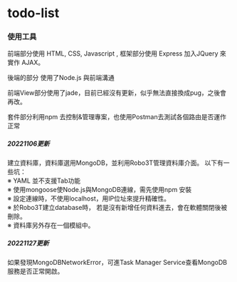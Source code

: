 # todo-list

### 使用工具 
前端部分使用 HTML, CSS, Javascript , 框架部分使用 Express
加入JQuery 來實作 AJAX。  

後端的部分 使用了Node.js 與前端溝通  

前端View部分使用了jade，目前已經沒有更新，似乎無法直接換成pug，之後會再改。  

套件部分利用npm 去控制&管理專案，也使用Postman去測試各個路由是否運作正常  

##### 20221106更新
建立資料庫，資料庫選用MongoDB，並利用Robo3T管理資料庫介面。 以下有一些坑：   
※ YAML 並不支援Tab功能  
※ 使用mongoose使Node.js與MongoDB連線，需先使用npm 安裝  
※ 設定連線時，不使用localhost，用IP位址來提升精確性。  
※ 於Robo3T建立database時， 若是沒有新增任何資料進去，會在軟體關閉後被刪除。  
※ 資料庫另外存在一個模組中。  
##### 20221127更新
如果發現MongoDBNetworkError，可進Task Manager Service查看MongoDB服務是否正常開啟。



